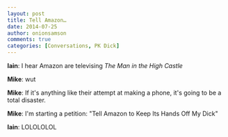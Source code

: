 ```yaml
---
layout: post
title: Tell Amazon…
date: 2014-07-25
author: onionsamson
comments: true
categories: [Conversations, PK Dick]
---
```

<p><strong>Iain</strong>: I hear Amazon are televising <em>The Man in the High Castle</em>  </p>

<p><strong>Mike</strong>: wut  </p>

<p><strong>Mike</strong>: If it's anything like their attempt at making a phone, it's going to be a total disaster.  </p>

<p><strong>Mike</strong>: I'm starting a petition: 
"Tell Amazon to Keep Its Hands Off My Dick"  </p>

<p><strong>Iain</strong>: LOLOLOLOL </p>
